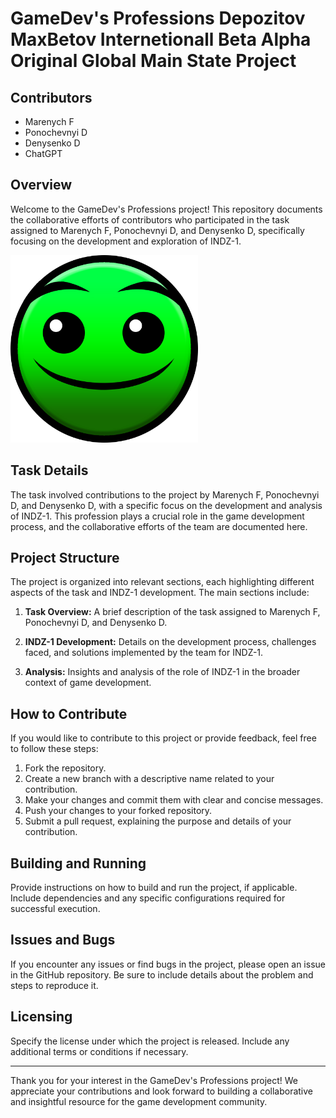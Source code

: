 # GameDev's Professions Depozitov MaxBetov Internetionall Beta Alpha Original Global Main State Project 

## Contributors

- Marenych F
- Ponochevnyi D
- Denysenko D
- ChatGPT

## Overview

Welcome to the GameDev's Professions project! This repository documents the collaborative efforts of contributors who participated in the task assigned to Marenych F, Ponochevnyi D, and Denysenko D, specifically focusing on the development and exploration of INDZ-1.

<img src="images/pngwing.com_3.png" width="300"/>

## Task Details

The task involved contributions to the project by Marenych F, Ponochevnyi D, and Denysenko D, with a specific focus on the development and analysis of INDZ-1. This profession plays a crucial role in the game development process, and the collaborative efforts of the team are documented here.

## Project Structure

The project is organized into relevant sections, each highlighting different aspects of the task and INDZ-1 development. The main sections include:

1. **Task Overview:** A brief description of the task assigned to Marenych F, Ponochevnyi D, and Denysenko D.

2. **INDZ-1 Development:** Details on the development process, challenges faced, and solutions implemented by the team for INDZ-1.

3. **Analysis:** Insights and analysis of the role of INDZ-1 in the broader context of game development.

## How to Contribute

If you would like to contribute to this project or provide feedback, feel free to follow these steps:

1. Fork the repository.
2. Create a new branch with a descriptive name related to your contribution.
3. Make your changes and commit them with clear and concise messages.
4. Push your changes to your forked repository.
5. Submit a pull request, explaining the purpose and details of your contribution.

## Building and Running

Provide instructions on how to build and run the project, if applicable. Include dependencies and any specific configurations required for successful execution.

## Issues and Bugs

If you encounter any issues or find bugs in the project, please open an issue in the GitHub repository. Be sure to include details about the problem and steps to reproduce it.

## Licensing

Specify the license under which the project is released. Include any additional terms or conditions if necessary.

---

Thank you for your interest in the GameDev's Professions project! We appreciate your contributions and look forward to building a collaborative and insightful resource for the game development community.
